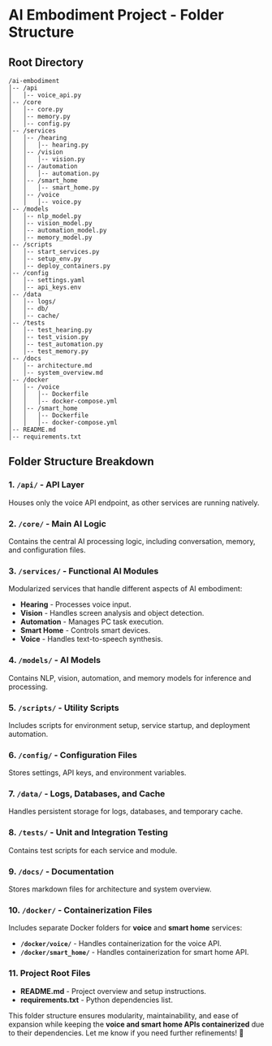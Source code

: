 # AI Embodiment Project - Folder Structure

## **Root Directory**
```
/ai-embodiment
│-- /api
│   │-- voice_api.py
│-- /core
│   │-- core.py
│   │-- memory.py
│   │-- config.py
│-- /services
│   │-- /hearing
│   │   │-- hearing.py
│   │-- /vision
│   │   │-- vision.py
│   │-- /automation
│   │   │-- automation.py
│   │-- /smart_home
│   │   │-- smart_home.py
│   │-- /voice
│   │   │-- voice.py
│-- /models
│   │-- nlp_model.py
│   │-- vision_model.py
│   │-- automation_model.py
│   │-- memory_model.py
│-- /scripts
│   │-- start_services.py
│   │-- setup_env.py
│   │-- deploy_containers.py
│-- /config
│   │-- settings.yaml
│   │-- api_keys.env
│-- /data
│   │-- logs/
│   │-- db/
│   │-- cache/
│-- /tests
│   │-- test_hearing.py
│   │-- test_vision.py
│   │-- test_automation.py
│   │-- test_memory.py
│-- /docs
│   │-- architecture.md
│   │-- system_overview.md
│-- /docker
│   │-- /voice
│   │   │-- Dockerfile
│   │   │-- docker-compose.yml
│   │-- /smart_home
│   │   │-- Dockerfile
│   │   │-- docker-compose.yml
│-- README.md
│-- requirements.txt
```

## **Folder Structure Breakdown**
### **1. `/api/` - API Layer**
Houses only the voice API endpoint, as other services are running natively.

### **2. `/core/` - Main AI Logic**
Contains the central AI processing logic, including conversation, memory, and configuration files.

### **3. `/services/` - Functional AI Modules**
Modularized services that handle different aspects of AI embodiment:
- **Hearing** - Processes voice input.
- **Vision** - Handles screen analysis and object detection.
- **Automation** - Manages PC task execution.
- **Smart Home** - Controls smart devices.
- **Voice** - Handles text-to-speech synthesis.

### **4. `/models/` - AI Models**
Contains NLP, vision, automation, and memory models for inference and processing.

### **5. `/scripts/` - Utility Scripts**
Includes scripts for environment setup, service startup, and deployment automation.

### **6. `/config/` - Configuration Files**
Stores settings, API keys, and environment variables.

### **7. `/data/` - Logs, Databases, and Cache**
Handles persistent storage for logs, databases, and temporary cache.

### **8. `/tests/` - Unit and Integration Testing**
Contains test scripts for each service and module.

### **9. `/docs/` - Documentation**
Stores markdown files for architecture and system overview.

### **10. `/docker/` - Containerization Files**
Includes separate Docker folders for **voice** and **smart home** services:
- **`/docker/voice/`** - Handles containerization for the voice API.
- **`/docker/smart_home/`** - Handles containerization for smart home API.

### **11. Project Root Files**
- **README.md** - Project overview and setup instructions.
- **requirements.txt** - Python dependencies list.

This folder structure ensures modularity, maintainability, and ease of expansion while keeping the **voice and smart home APIs containerized** due to their dependencies. Let me know if you need further refinements! 🚀

